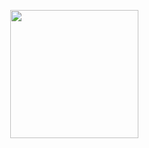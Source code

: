 <p align="center">
    <img src="https://stats-alpha-seven.vercel.app/api/top-langs/?username=Dymirt&title_color=ffffff&text_color=c9cacc&icon_color=2bbc8a&bg_color=0F1116&count_private=false&hide_progress=false" height="205"/>
    <img src="https://stats-alpha-seven.vercel.app/api?username=Dymirt/>
</p>
